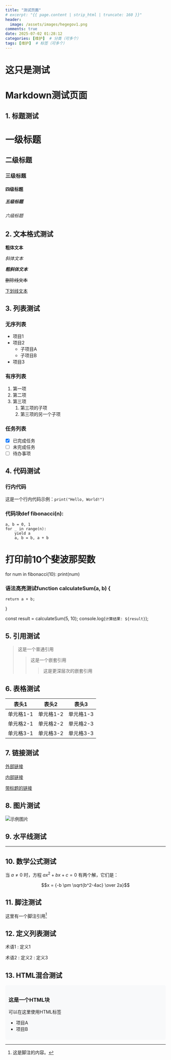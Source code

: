 ```yaml
---
title: "测试页面"
# excerpt: "{{ page.content | strip_html | truncate: 160 }}"
header:
  image: /assets/images/hegegov1.png
comments: true
date: 2025-07-02 01:28:12
categories: [维护]  # 分类（可多个）
tags: [维护]  # 标签（可多个）
---
```

# 这只是测试

# Markdown测试页面

## 1. 标题测试

# 一级标题
## 二级标题
### 三级标题
#### 四级标题
##### 五级标题
###### 六级标题

## 2. 文本格式测试

**粗体文本**

*斜体文本*

***粗斜体文本***

~~删除线文本~~

<u>下划线文本</u>

## 3. 列表测试

### 无序列表
- 项目1
- 项目2
  - 子项目A
  - 子项目B
- 项目3

### 有序列表
1. 第一项
2. 第二项
3. 第三项
   1. 第三项的子项
   2. 第三项的另一个子项

### 任务列表
- [x] 已完成任务
- [ ] 未完成任务
- [ ] 待办事项

## 4. 代码测试

### 行内代码
这是一个行内代码示例：`print("Hello, World!")`

### 代码块def fibonacci(n):
    a, b = 0, 1
    for _ in range(n):
        yield a
        a, b = b, a + b

# 打印前10个斐波那契数
for num in fibonacci(10):
    print(num)
### 语法高亮测试function calculateSum(a, b) {
    return a + b;
}

const result = calculateSum(5, 10);
console.log(`计算结果: ${result}`);
## 5. 引用测试

> 这是一个普通引用
>> 这是一个嵌套引用
>>> 这是更深层次的嵌套引用

## 6. 表格测试

| 表头1       | 表头2       | 表头3       |
|------------|------------|------------|
| 单元格1-1   | 单元格1-2   | 单元格1-3   |
| 单元格2-1   | 单元格2-2   | 单元格2-3   |
| 单元格3-1   | 单元格3-2   | 单元格3-3   |

## 7. 链接测试

[外部链接](https://www.example.com)

[内部链接](#markdown测试页面)

[带标题的链接](https://www.github.com "GitHub首页")

## 8. 图片测试

![示例图片](https://picsum.photos/800/400?random=1)

## 9. 水平线测试

---

## 10. 数学公式测试

当 $a \ne 0$ 时，方程 $ax^2 + bx + c = 0$ 有两个解，它们是：

$$x = {-b \pm \sqrt{b^2-4ac} \over 2a}$$

## 11. 脚注测试

这里有一个脚注引用[^1]

[^1]: 这是脚注的内容。

## 12. 定义列表测试

术语1
: 定义1

术语2
: 定义2
: 定义3

## 13. HTML混合测试

<div style="background-color: #f8f9fa; padding: 10px; border-radius: 5px;">
    <h3>这是一个HTML块</h3>
    <p>可以在这里使用HTML标签</p>
    <ul>
        <li>项目A</li>
        <li>项目B</li>
    </ul>
</div>
